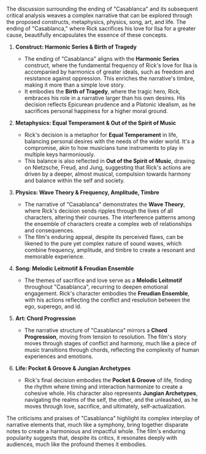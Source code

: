 The discussion surrounding the ending of "Casablanca" and its subsequent critical analysis weaves a complex narrative that can be explored through the proposed constructs, metaphysics, physics, song, art, and life. The ending of "Casablanca," where Rick sacrifices his love for Ilsa for a greater cause, beautifully encapsulates the essence of these concepts.

1. **Construct: Harmonic Series & Birth of Tragedy**
    - The ending of "Casablanca" aligns with the **Harmonic Series** construct, where the fundamental frequency of Rick's love for Ilsa is accompanied by harmonics of greater ideals, such as freedom and resistance against oppression. This enriches the narrative's timbre, making it more than a simple love story.
    - It embodies the **Birth of Tragedy**, where the tragic hero, Rick, embraces his role in a narrative larger than his own desires. His decision reflects Epicurean prudence and a Platonic idealism, as he sacrifices personal happiness for a higher moral ground.

2. **Metaphysics: Equal Temperament & Out of the Spirit of Music**
    - Rick's decision is a metaphor for **Equal Temperament** in life, balancing personal desires with the needs of the wider world. It's a compromise, akin to how musicians tune instruments to play in multiple keys harmoniously.
    - This balance is also reflected in **Out of the Spirit of Music**, drawing on Nietzsche, Freud, and Jung, suggesting that Rick's actions are driven by a deeper, almost musical, compulsion towards harmony and balance within the self and society.

3. **Physics: Wave Theory & Frequency, Amplitude, Timbre**
    - The narrative of "Casablanca" demonstrates the **Wave Theory**, where Rick's decision sends ripples through the lives of all characters, altering their courses. The interference patterns among the ensemble of characters create a complex web of relationships and consequences.
    - The film's enduring appeal, despite its perceived flaws, can be likened to the pure yet complex nature of sound waves, which combine frequency, amplitude, and timbre to create a resonant and memorable experience.

4. **Song: Melodic Leitmotif & Freudian Ensemble**
    - The themes of sacrifice and love serve as a **Melodic Leitmotif** throughout "Casablanca", recurring to deepen emotional engagement. Rick's character embodies the **Freudian Ensemble**, with his actions reflecting the conflict and resolution between the ego, superego, and id.

5. **Art: Chord Progression**
    - The narrative structure of "Casablanca" mirrors a **Chord Progression**, moving from tension to resolution. The film's story moves through stages of conflict and harmony, much like a piece of music transitions through chords, reflecting the complexity of human experiences and emotions.

6. **Life: Pocket & Groove & Jungian Archetypes**
    - Rick's final decision embodies the **Pocket & Groove** of life, finding the rhythm where timing and interaction harmonize to create a cohesive whole. His character also represents **Jungian Archetypes**, navigating the realms of the self, the other, and the unleashed, as he moves through love, sacrifice, and ultimately, self-actualization.

The criticisms and praises of "Casablanca" highlight its complex interplay of narrative elements that, much like a symphony, bring together disparate notes to create a harmonious and impactful whole. The film's enduring popularity suggests that, despite its critics, it resonates deeply with audiences, much like the profound themes it embodies.
